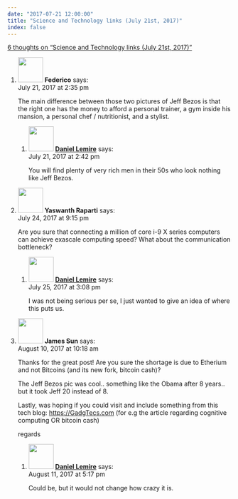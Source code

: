 ```yaml
---
date: "2017-07-21 12:00:00"
title: "Science and Technology links (July 21st, 2017)"
index: false
---
```


[6 thoughts on &ldquo;Science and Technology links (July 21st, 2017)&rdquo;](/lemire/blog/2017/07-21-science-and-technology-links-july-21st-2017)

<ol class="comment-list">
<li id="comment-283559" class="comment even thread-even depth-1 parent">
<div class="comment-author vcard">
<img alt src="https://secure.gravatar.com/avatar/79496390df1f49a4d253b2d1bab3a0d4?s=56&#038;d=mm&#038;r=g" srcset="https://secure.gravatar.com/avatar/79496390df1f49a4d253b2d1bab3a0d4?s=112&#038;d=mm&#038;r=g 2x" class="avatar avatar-56 photo" height="56" width="56" decoding="async" /> <b class="fn">Federico</b> <span class="says">says:</span> </div>
<div class="comment-metadata"><time datetime="2017-07-21T14:35:35+00:00">July 21, 2017 at 2:35 pm</time></a> </div>
<div class="comment-content">
<p>The main difference between those two pictures of Jeff Bezos is that the right one has the money to afford a personal trainer, a gym inside his mansion, a personal chef / nutritionist, and a stylist.</p>
</div>
<ol class="children">
<li id="comment-283560" class="comment byuser comment-author-lemire bypostauthor odd alt depth-2">
<div class="comment-author vcard">
<img alt src="https://secure.gravatar.com/avatar/2ca999bef9535950f5b84281a4dab006?s=56&#038;d=mm&#038;r=g" srcset="https://secure.gravatar.com/avatar/2ca999bef9535950f5b84281a4dab006?s=112&#038;d=mm&#038;r=g 2x" class="avatar avatar-56 photo" height="56" width="56" decoding="async" /> <b class="fn"><a href="https://lemire.me/en/" class="url" rel="ugc">Daniel Lemire</a></b> <span class="says">says:</span> </div>
<div class="comment-metadata"><time datetime="2017-07-21T14:42:33+00:00">July 21, 2017 at 2:42 pm</time></a> </div>
<div class="comment-content">
<p>You will find plenty of very rich men in their 50s who look nothing like Jeff Bezos.</p>
</div>
</li>
</ol>
</li>
<li id="comment-283628" class="comment even thread-odd thread-alt depth-1 parent">
<div class="comment-author vcard">
<img alt src="https://secure.gravatar.com/avatar/dd8049f532cc55d7f30aed8114ff3ae6?s=56&#038;d=mm&#038;r=g" srcset="https://secure.gravatar.com/avatar/dd8049f532cc55d7f30aed8114ff3ae6?s=112&#038;d=mm&#038;r=g 2x" class="avatar avatar-56 photo" height="56" width="56" loading="lazy" decoding="async" /> <b class="fn">Yaswanth Raparti</b> <span class="says">says:</span> </div>
<div class="comment-metadata"><time datetime="2017-07-24T21:15:36+00:00">July 24, 2017 at 9:15 pm</time></a> </div>
<div class="comment-content">
<p>Are you sure that connecting a million of core i-9 X series computers can achieve exascale computing speed? What about the communication bottleneck?</p>
</div>
<ol class="children">
<li id="comment-283645" class="comment byuser comment-author-lemire bypostauthor odd alt depth-2">
<div class="comment-author vcard">
<img alt src="https://secure.gravatar.com/avatar/2ca999bef9535950f5b84281a4dab006?s=56&#038;d=mm&#038;r=g" srcset="https://secure.gravatar.com/avatar/2ca999bef9535950f5b84281a4dab006?s=112&#038;d=mm&#038;r=g 2x" class="avatar avatar-56 photo" height="56" width="56" loading="lazy" decoding="async" /> <b class="fn"><a href="https://lemire.me/en/" class="url" rel="ugc">Daniel Lemire</a></b> <span class="says">says:</span> </div>
<div class="comment-metadata"><time datetime="2017-07-25T15:08:12+00:00">July 25, 2017 at 3:08 pm</time></a> </div>
<div class="comment-content">
<p>I was not being serious per se, I just wanted to give an idea of where this puts us.</p>
</div>
</li>
</ol>
</li>
<li id="comment-284055" class="comment even thread-even depth-1 parent">
<div class="comment-author vcard">
<img alt src="https://secure.gravatar.com/avatar/33e1709b6773a33b82e8e985afbc646a?s=56&#038;d=mm&#038;r=g" srcset="https://secure.gravatar.com/avatar/33e1709b6773a33b82e8e985afbc646a?s=112&#038;d=mm&#038;r=g 2x" class="avatar avatar-56 photo" height="56" width="56" loading="lazy" decoding="async" /> <b class="fn">James Sun</b> <span class="says">says:</span> </div>
<div class="comment-metadata"><time datetime="2017-08-10T10:18:12+00:00">August 10, 2017 at 10:18 am</time></a> </div>
<div class="comment-content">
<p>Thanks for the great post! Are you sure the shortage is due to Etherium and not Bitcoins (and its new fork, bitcoin cash)?</p>
<p>The Jeff Bezos pic was cool.. something like the Obama after 8 years.. but it took Jeff 20 instead of 8. </p>
<p>Lastly, was hoping if you could visit and include something from this tech blog: <a href="https://GadgTecs.com" rel="nofollow ugc">https://GadgTecs.com</a> (for e.g the article regarding cognitive computing OR bitcoin cash)</p>
<p>regards</p>
</div>
<ol class="children">
<li id="comment-284078" class="comment byuser comment-author-lemire bypostauthor odd alt depth-2">
<div class="comment-author vcard">
<img alt src="https://secure.gravatar.com/avatar/2ca999bef9535950f5b84281a4dab006?s=56&#038;d=mm&#038;r=g" srcset="https://secure.gravatar.com/avatar/2ca999bef9535950f5b84281a4dab006?s=112&#038;d=mm&#038;r=g 2x" class="avatar avatar-56 photo" height="56" width="56" loading="lazy" decoding="async" /> <b class="fn"><a href="https://lemire.me/en/" class="url" rel="ugc">Daniel Lemire</a></b> <span class="says">says:</span> </div>
<div class="comment-metadata"><time datetime="2017-08-11T17:17:25+00:00">August 11, 2017 at 5:17 pm</time></a> </div>
<div class="comment-content">
<p>Could be, but it would not change how crazy it is.</p>
</div>
</li>
</ol>
</li>
</ol>
